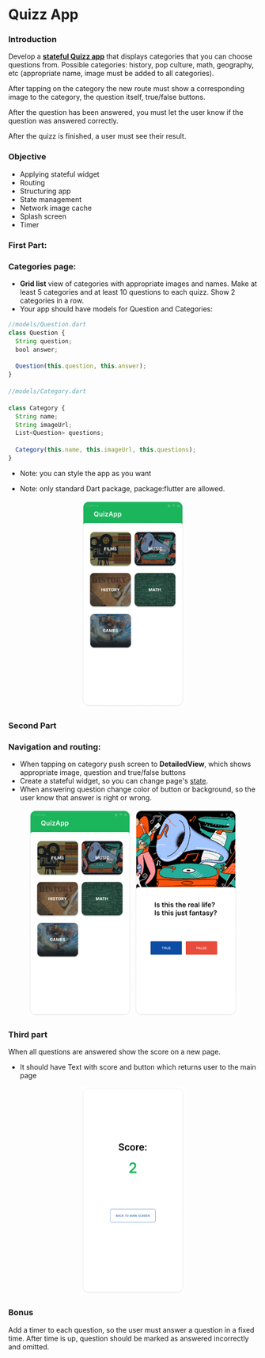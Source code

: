 # Quizz App

### Introduction

Develop a [**stateful Quizz app**](https://docs.flutter.dev/development/ui/interactive) that displays categories that you can choose questions from.
Possible categories: history, pop culture, math, geography, etc (appropriate name, image must be added to all categories).

After tapping on the category the new route must show a corresponding image to the category, the question itself, true/false buttons.

After the question has been answered, you must let the user know if the question was answered correctly.

After the quizz is finished, a user must see their result.

### Objective

- Applying stateful widget
- Routing
- Structuring app
- State management
- Network image cache
- Splash screen
- Timer

### First Part:

### Categories page:

- **Grid list** view of categories with appropriate images and names. Make at least 5 categories and at least 10 questions to each quizz. Show 2 categories in a row.
- Your app should have models for Question and Categories:

```jsx
//models/Question.dart
class Question {
  String question;
  bool answer;

  Question(this.question, this.answer);
}

//models/Category.dart

class Category {
  String name;
  String imageUrl;
  List<Question> questions;

  Category(this.name, this.imageUrl, this.questions);
}
```

- Note: you can style the app as you want

- Note: only standard Dart package, package:flutter are allowed.

<center>
<img src="https://github.com/alem-01/alem_public/blob/master/resources/quizApp.01.png?raw=true" style = "width: 210px !important; height: 420px !important;"/>
</center>

### Second Part

### Navigation and routing:

- When tapping on category push screen to **DetailedView**, which shows appropriate image, question and true/false buttons
- Create a stateful widget, so you can change page's [state](https://flutter.dev/docs/development/ui/interactive).
- When answering question change color of button or background, so the user know that answer is right or wrong.

<center>
<img src="https://github.com/alem-01/alem_public/blob/master/resources/quizApp.01.png?raw=true" style = "width: 210px !important; height: 420px !important;"/>

<img src="https://github.com/alem-01/alem_public/blob/master/resources/quizApp.02.png?raw=true" style = "width: 210px !important; height: 420px !important;"/>
</center>

### Third part

When all questions are answered show the score on a new page.

- It should have Text with score and button which returns user to the main page

<center>
<img src="https://github.com/alem-01/alem_public/blob/master/resources/quizApp.03.png?raw=true" style = "width: 210px !important; height: 420px !important;"/>
</center>

### **Bonus**

Add a timer to each question, so the user must answer a question in a fixed time. After time is up, question should be marked as answered incorrectly and omitted.
